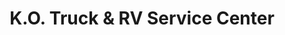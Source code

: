 ---
title: "K.O. Truck & RV Service Center"
url: /rockford/k-o-truck-and-rv-service-center/
shop: car repair
---